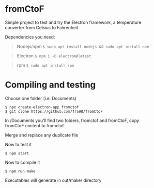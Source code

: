# fromCtoF
Simple project to test and try the Electron framework, a temperature converter from Celsius to Fahrenheit

Dependencies you need:

>Nodejs/npm  ```$ sudo apt install nodejs && sudo apt install npm```

>Electron  ```$ npm i -D electron@latest```

>rpm  ```$ sudo apt install rpm```

# Compiling and testing
Choose one folder (i.e. Documents)
```
$ npx create-electron-app fromctof
$ git clone https://github.com/fra98/fromCtoF
```
In /Documents you'll find two folders, fromctof and fromCtoF, copy fromCtoF content to fromctof.

Merge and replace any duplicate file

Now to test it
```
$ npm start
```
Now to compile it
```
$ npm run make 
```

Executables will generate in out/make/ directory
